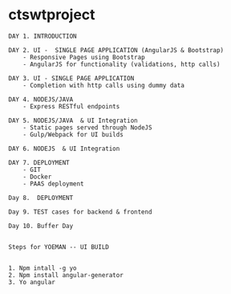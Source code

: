 # ctswtproject

    DAY 1. INTRODUCTION

    DAY 2. UI -  SINGLE PAGE APPLICATION (AngularJS & Bootstrap)
        - Responsive Pages using Bootstrap
        - AngularJS for functionality (validations, http calls)

    DAY 3. UI - SINGLE PAGE APPLICATION
        - Completion with http calls using dummy data

    DAY 4. NODEJS/JAVA
        - Express RESTful endpoints
        
    DAY 5. NODEJS/JAVA  & UI Integration
        - Static pages served through NodeJS
        - Gulp/Webpack for UI builds

    DAY 6. NODEJS  & UI Integration

    DAY 7. DEPLOYMENT
        - GIT
        - Docker
        - PAAS deployment

    Day 8.  DEPLOYMENT

    Day 9. TEST cases for backend & frontend

    Day 10. Buffer Day


    Steps for YOEMAN -- UI BUILD


	1. Npm intall -g yo
	2. Npm install angular-generator
    3. Yo angular
